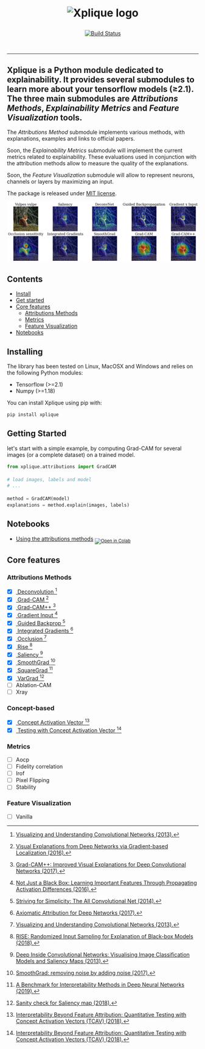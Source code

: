 <h1>
    <p align="center">
      <img alt="Xplique logo" src="./assets/typo.png" width="200px">
    </p>
</h1>

<p align="center">
    <a href="https://travis-ci.com/napolar/xplique">
        <img alt="Build Status" src="https://travis-ci.com/napolar/xplique.svg?token=R9xr216LTFpJW3LYYCaM&branch=master">
    </a>
</p>
<br>

---
**Xplique** is a Python module dedicated to explainability. It provides several submodules to learn
more about your tensorflow models (≥2.1). The three main submodules are _Attributions Methods_,
_Explainability Metrics_ and _Feature Visualization_ tools.
---

The _Attributions Method_ submodule implements various methods, with explanations, examples and 
links to official papers.

Soon, the _Explainability Metrics_ submodule will implement the current metrics related to 
explainability. These evaluations used in conjunction with the attribution methods allow to measure
the quality of the explanations.

Soon, the _Feature Visualization_ submodule will allow to represent neurons, channels or layers
by maximizing an input. 

The package is released under [MIT license](https://choosealicense.com/licenses/mit).

![Example of Attributions Methods results](./assets/samples.png)

## Contents

- [Install](#installing) <br>
- [Get started](#get-started) <br>
- [Core features](#core-features) <br>
    - [Attributions Methods](#attributions-methods) <br>
    - [Metrics](#metrics) <br>
    - [Feature Visualization](#feature-visualization) <br>
- [Notebooks](#notebooks) <br>

## Installing

The library has been tested on Linux, MacOSX and Windows and relies on the following Python modules:

* Tensorflow (>=2.1)
* Numpy (>=1.18)

You can install Xplique using pip with:

```bash
pip install xplique
```

## Getting Started

let's start with a simple example, by computing Grad-CAM for several images (or a complete dataset)
on a trained model.

```python
from xplique.attributions import GradCAM

# load images, labels and model
# ...

method = GradCAM(model)
explanations = method.explain(images, labels)
```

## Notebooks

- [Using the attributions methods](https://gist.github.com/napolar/c02cef48ae7fc20e76d633f3f1588c63)
<sub> [![Open in Colab](https://colab.research.google.com/assets/colab-badge.svg)](https://colab.research.google.com/gist/napolar/c02cef48ae7fc20e76d633f3f1588c63/sample-generation.ipynb) </sub>

## Core features

### Attributions Methods

* [x] [ Deconvolution ](./api/deconvnet.md)[^1]
* [x] [ Grad-CAM ](./api/grad_cam.md)[^2]
* [x] [ Grad-CAM++ ](./api/grad_cam_pp.md)[^3]
* [x] [ Gradient Input ](./api/gradient_input.md)[^4]
* [x] [ Guided Backprop ](./api/guided_backpropagation.md)[^5]
* [x] [ Integrated Gradients ](./api/integrated_gradients.md)[^6]
* [x] [ Occlusion ](./api/occlusion.md)[^1]
* [x] [ Rise ](./api/rise.md)[^7]
* [x] [ Saliency ](./api/saliency.md)[^8]
* [x] [ SmoothGrad ](./api/smoothgrad.md)[^9]
* [x] [ SquareGrad ](./api/square_grad.md)[^10]
* [x] [ VarGrad ](./api/vargrad.md)[^11]
* [ ] Ablation-CAM  
* [ ] Xray

### Concept-based

* [x] [ Concept Activation Vector ](./api/cav.md)[^12]
* [x] [ Testing with Concept Activation Vector ](./api/tcav.md)[^12]

### Metrics

* [ ] Aocp  
* [ ] Fidelity correlation
* [ ] Irof     
* [ ] Pixel Flipping
* [ ] Stability

### Feature Visualization

* [ ] Vanilla

[^1]: [Visualizing and Understanding Convolutional Networks (2013).](https://arxiv.org/abs/1311.2901)
[^2]: [Visual Explanations from Deep Networks via Gradient-based Localization (2016).](https://arxiv.org/abs/1610.02391)
[^3]: [Grad-CAM++: Improved Visual Explanations for Deep Convolutional Networks (2017).](https://arxiv.org/abs/1710.11063)
[^4]: [Not Just a Black Box: Learning Important Features Through Propagating Activation Differences (2016).](https://arxiv.org/abs/1605.01713)
[^5]: [Striving for Simplicity: The All Convolutional Net (2014).](https://arxiv.org/abs/1412.6806)
[^6]: [Axiomatic Attribution for Deep Networks (2017).](https://arxiv.org/abs/1703.01365)
[^7]: [RISE: Randomized Input Sampling for Explanation of Black-box Models (2018).](https://arxiv.org/abs/1806.07421)
[^8]: [Deep Inside Convolutional Networks: Visualising Image Classification Models and Saliency Maps (2013).](https://arxiv.org/abs/1312.6034)
[^9]: [SmoothGrad: removing noise by adding noise (2017).](https://arxiv.org/abs/1706.03825)
[^10]: [A Benchmark for Interpretability Methods in Deep Neural Networks (2019).](https://arxiv.org/abs/1806.10758)
[^11]: [Sanity check for Saliency map (2018).](https://arxiv.org/abs/1810.03292)
[^12]: [Interpretability Beyond Feature Attribution: Quantitative Testing with Concept Activation Vectors (TCAV) (2018).](https://arxiv.org/abs/1711.11279)